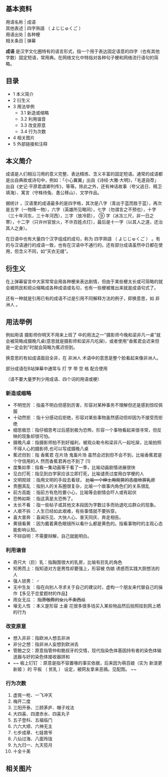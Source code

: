 **基本资料**  
---  
用语名称  |  成语   
其他表述  |  四字熟語  （  よじじゅくご  ）   
用语出处  |  各种梗   
相关条目  |  弹幕   
  
**成语** 是汉字文化圈特有的语言形式，指一个用于表达固定语意的四字（也有其他字数）固定短语，常用典。在网络文化中特指对各种句子梗和网络流行语句的简略。

##  目录

  * 1  本义简介 
  * 2  衍生义 
  * 3  用法举例 
    * 3.1  新造或缩略 
    * 3.2  利用谐音 
    * 3.3  改变原意 
    * 3.4  行为次数 
  * 4  相关图片 
  * 5  外部链接和注释 

##  本义简介

成语是人们相沿习用的意义完整、表达精炼、含义丰富的固定短语。通常的成语都是出自典故或诗句中，例如：「小心翼翼」出自《诗经·大雅·大明》，「毛遂自荐」出自《史记·平原君虞卿列传》，等等。除此之外，还有神话故事（夸父追日、精卫填海）、寓言（守株待兔、愚公移山）、文学作品。

据统计
，汉语里的成语最多的是四字格，其次是八字（青出于蓝而胜于蓝），再次是五字（一物降一物），六字（英雄所见略同），七字（勿谓言之不预也），十字（三十年河东，三十年河西），三字（放冷箭），
⑨  字（冰冻三尺，非一日之寒），十二字（只许州官放火，不许百姓点灯），最后是十一字（以其人之道，还治其人之身）。

在日语中也有大量四个汉字组成的成句，称为  四字熟語  （  よじじゅくご  ）
。有的与汉语通行的成语一致，也有在汉语中不通行的。还有部分成语虽然中日都在使用，但含义不同，如“天衣无缝”。

##  衍生义

在上弹幕留言中大家常常会用各种梗来表达剧情，但由于某些梗太长或可简略的就会被网民和观众缩略成各种成语或名句，也有一些梗被推出来就是成语句式了。

还有一种就是引用已有的成语不过是引用不同解释方法的例子，即换意思，如  非洲人  。

##  用法举例

例如用语  摄影师你明天不用来上班了
中的用法之一"摄影师今晚和梁非凡一桌"就会被简略成摄晚凡桌(意思就是摄影师和梁非凡吃屎)，或者使用"香蕉君会迟来但是一定会到"时就会简略为蕉迟但到。

换意思的有如成语面目全非，在  非洲人  术语中的意思是整个脸看起来像非洲人。

部分成语在B站弹幕中通常与  打 字 带 空 格  配合使用

（请不要大量罗列少用成语、四个词的用语或梗）

###  新造或缩略

  * 不明觉厉  ：指虽不明白但感到厉害，形容对某种事务不理解但还是感到惊叹佩服 
  * 十动然拒  ：指十分感动后拒绝，形容对某些事物虽然感动但却因为不接受而拒绝 
  * 细思极恐：指仔细思考过后感到极为恐怖，形容一个事物看起来很寻常，但反映的现象却很可怕。 
  * 摄晚凡桌：指摄影师拍不到好福利，被观众勒令和梁非凡一起吃屎，比喻拍照不得人心的摄影师,也可以写成摄晚八桌 
  * 蕉迟但到：指  香蕉君  在片场  鬼畜片场  虽然会迟到但不会不到，比喻香蕉君是个守信用的人  然而香蕉君再也不到了  [1] 
  * 度集如季：指看一集动画等于看了一季，比喻动画剧情进展很快 
  * 见白打死：指见到白学家应该立即打死，比喻谴责过度用白学梗的人 
  * 文明观球  ：指用文明的手段去看球， ~~比喻一个绅士用观赏的态度欣赏乳房~~
  * 贵圈真乱  ：指别人的关系圈很复杂，比喻一个故事内角色们的关系很乱 
  * 前方高能  ：指前方有危险要小心，比喻等会剧情会吓人或有起伏 
  * 恐怖如斯  ：指这真是太恐怖了。 
  * 太长不看  ：指一些帖子或其他文本段因为字数过多而劝退吃瓜群众的现象。 
  * 人艰不拆  ：人生已经如此艰难，有些事情就不要拆穿。 
  * 喜大普奔  ：喜闻乐见、大快人心、普天同庆、奔走相告。 
  * 黄镜看黄  ：因为戴着黄色眼镜所以看什么都是黄色的。指看事物时的主观心态能影响认知。 
  * 不辩自明：不需要辩解，自己就能明白。 

###  利用谐音

  * 奇尺大（巨）乳：指胸围很大的乳房，比喻有巨乳的角色 
  * 知男而上：指知道对方是男性却要强上，形容被  伪娘  诱惑而实践大胆想法的人 
  * 强人锁男：  ♂ 
  * 无中生友  ：指在向别人寻求关于自己的建议时，虚构一个朋友来代替自己的操作【多见于恋爱题材的作品】 
  * 雨女无瓜  ： ~~指萧敬腾的女儿不卖西瓜~~
  * 壕无人性  ：本义是形容  土豪  花很多很多钱买入某些物品然后拍照挂到网上晒的行为 

###  改变原意

  * 想入非非：指欧洲人想去非洲 
  * 非分之想：指非洲人妄想到欧洲去 
  * 管鲍之交：原意指管仲和鲍叔牙的交情，现代指染色体基因持有者的染色体输送器与好的染色体接收器拼和 
  * ~~ 板上钉钉  ：原意是指不容置喙的事实依据，后来因为萌百娘（实为  新浪更新姬  ）的  平板  （  贫乳  ）  设定，被网友拿来恶搞。见配图。 ~~

###  行为次数

  1. 虚晃一枪、一飞冲天 
  2. 梅开二度 
  3. 三阳开泰、三顾茅庐、帽子戏法 
  4. 大四喜、四渡赤水、四喜丸子 
  5. 五子登科、五福临门 
  6. 六六大顺、六神无主 
  7. 七步成章、七娃救爷 
  8. 八仙过海、八面玲珑 
  9. 九九归一、九天揽月 
  10. 十全十美 

##  相关图片